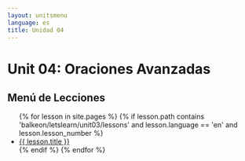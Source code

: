```yaml
---
layout: unitsmenu
language: es
title: Unidad 04
---
```


# Unit 04: Oraciones Avanzadas
## Menú de Lecciones

<ul>
  {% for lesson in site.pages %}
    {% if lesson.path contains 'balkeon/letslearn/unit03/lessons' and lesson.language == 'en' and lesson.lesson_number %}
      <li><a href="{{ lesson.url }}">{{ lesson.title }}</a></li>
    {% endif %}
  {% endfor %}
</ul>
 
